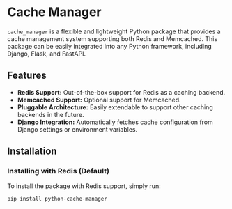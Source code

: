 # Cache Manager

`cache_manager` is a flexible and lightweight Python package that provides a cache management system supporting both Redis and Memcached. This package can be easily integrated into any Python framework, including Django, Flask, and FastAPI.

## Features

- **Redis Support:** Out-of-the-box support for Redis as a caching backend.
- **Memcached Support:** Optional support for Memcached.
- **Pluggable Architecture:** Easily extendable to support other caching backends in the future.
- **Django Integration:** Automatically fetches cache configuration from Django settings or environment variables.

## Installation

### Installing with Redis (Default)

To install the package with Redis support, simply run:

```bash
pip install python-cache-manager



